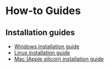 # How-to Guides

## Installation guides

- [Windows installation guide](Howtos/windows)
- [Linux installation guide](Howtos/linux)
- [Mac (Apple silicon) installation guide](Howtos/apple_silicon)

